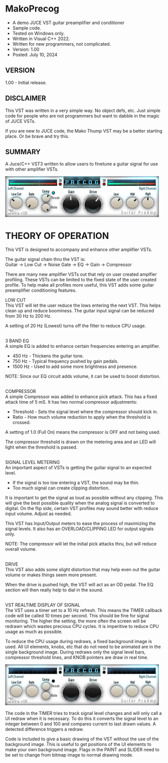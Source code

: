 # MakoPrecog
* A demo JUCE VST guitar preamplifier and conditioner
* Sample code.
* Tested on Windows only.
* Written in Visual C++ 2022.
* Written for new programmers, not complicated.
* Version: 1.00
* Posted: July 10, 2024

VERSION
------------------------------------------------------------------
1.00 - Initial release.  

DISCLAIMER
------------------------------------------------------------------  
This VST was written in a very simple way. No object defs, etc. 
Just simple code for people who are not programmers but want to 
dabble in the magic of JUCE VSTs.

If you are new to JUCE code, the Mako Thump VST may be a better
starting place. Or be brave and try this.
       
SUMMARY
------------------------------------------------------------------
A Juce/C++ VST3 written to allow users to finetune a guitar signal
for use with other amplifier VSTs.

![Demo Image](docs/assets/precogdemo.png)

# THEORY OF OPERATION<br />
This VST is designed to accompany and enhance other amplifier VSTs.

The guitar signal chain thru the VST is:  
Guitar -> Low Cut -> Noise Gate -> EQ -> Gain -> Compressor

There are many new amplifier VSTs out that rely on user created amplfier profiling. These VSTs can be limited to the fixed state of the user created profile.
To help make all profiles more useful, this VST adds some guitar preamplifier conditioning features.

LOW CUT  
This VST will let the user reduce the lows entering the next VST. This helps clean up and reduce boominess.
The guitar input signal can be reduced from 30 Hz to 200 Hz.

A setting of 20 Hz (Lowest) turns off the filter to reduce CPU usage.
<br/><br/>

3 BAND EQ  
A simple EQ is added to enhance certain frequencies entering an amplifier.
* 450 Hz - Thickens the guitar tone.
* 750 Hz - Typical frequency pushed by gain pedals.
* 1500 Hz - Used to add some more brightness and presence.

NOTE: Since our EQ circuit adds volume, it can be used to boost distortion.
<br/><br/>

COMPRESSOR  
A simple Compressor was added to enhance pick attack. This has a fixed attack time of 5 mS. It has two normal compressor adjustments:
* Threshold - Sets the signal level where the compressor should kick in.
* Ratio - How much volume reduction to apply when the threshold is crossed.

A setting of 1.0 (Full On) means the compressor is OFF and not being used.  

The compressor threshold is drawn on the metering area and an LED will light when the threshold is passed.
<br/><br/>

SIGNAL LEVEL METERING  
An important aspect of VSTs is getting the guitar signal to an expected level. 
* If the signal is too low entering a VST, the sound may be thin.
* Too much signal can create clipping distortion.

It is important to get the signal as loud as possible without any clipping. This will give the best possible quality when the analog signal is converted to digital.
On the flip side, certain VST profiles may sound better with reduce input volume. Adjust as needed.

This VST has Input/Output meters to ease the process of maximizing the signal levels. It also has an OVERLOAD/CLIPPING LED for output signals only.

NOTE: The compressor will let the initial pick attacks thru, but will reduce overall volume. 
<br/><br/>

DRIVE  
This VST also adds some slight distortion that may help even out the guitar volume or makes things seem more present. 

When the drive is pushed high, the VST will act as an OD pedal. The EQ section will then really help to dial in the sound. 
<br/><br/>

VST REALTIME DISPLAY OF SIGNAL  
The VST uses a timer set to a 10 Hz refresh. This means the TIMER callback code will be called 10 times per second. This should be fine for signal monitoring.
The higher the setting, the more often the screen will be redrawn which wastes precious CPU cycles. It is imperitive to reduce CPU usage as much as possible.

To reduce the CPU usage during redraws, a fixed background image is used. All UI elements, knobs, etc that do not need to be animated are in the single background image.
During redraws only the signal level bars, compressor threshold lines, and KNOB pointers are draw in real time.

![Background Image](docs/assets/precogback01.png)

The code in the TIMER tries to track signal level changes and will only call a UI redraw when it is necessary. To do this it converts the signal level to an integer between
0 and 100 and compares current to last drawn values. A detected difference triggers a redraw.

Code is included to give a basic drawing of the VST without the use of the background image. This is useful to get positions of the UI elements to make your own background image.
Flags in the PAINT and SLIDER need to be set to change from bitmap image to normal drawing mode.



